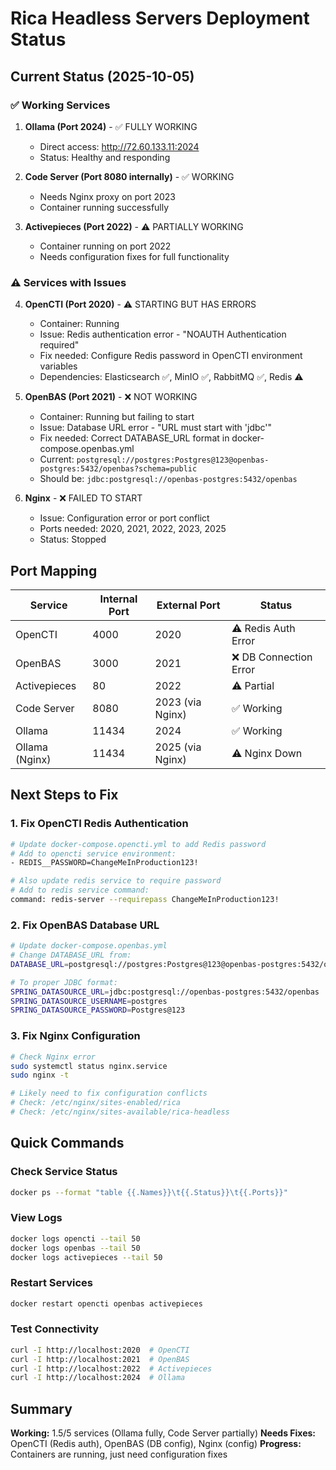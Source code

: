 # Rica Headless Servers Deployment Status

## Current Status (2025-10-05)

### ✅ Working Services

1. **Ollama (Port 2024)** - ✅ FULLY WORKING
   - Direct access: http://72.60.133.11:2024
   - Status: Healthy and responding
   
2. **Code Server (Port 8080 internally)** - ✅ WORKING
   - Needs Nginx proxy on port 2023
   - Container running successfully

3. **Activepieces (Port 2022)** - ⚠️ PARTIALLY WORKING
   - Container running on port 2022
   - Needs configuration fixes for full functionality

### ⚠️ Services with Issues

4. **OpenCTI (Port 2020)** - ⚠️ STARTING BUT HAS ERRORS
   - Container: Running
   - Issue: Redis authentication error - "NOAUTH Authentication required"
   - Fix needed: Configure Redis password in OpenCTI environment variables
   - Dependencies: Elasticsearch ✅, MinIO ✅, RabbitMQ ✅, Redis ⚠️

5. **OpenBAS (Port 2021)** - ❌ NOT WORKING
   - Container: Running but failing to start
   - Issue: Database URL error - "URL must start with 'jdbc'"
   - Fix needed: Correct DATABASE_URL format in docker-compose.openbas.yml
   - Current: `postgresql://postgres:Postgres@123@openbas-postgres:5432/openbas?schema=public`
   - Should be: `jdbc:postgresql://openbas-postgres:5432/openbas`

6. **Nginx** - ❌ FAILED TO START
   - Issue: Configuration error or port conflict
   - Ports needed: 2020, 2021, 2022, 2023, 2025
   - Status: Stopped

## Port Mapping

| Service | Internal Port | External Port | Status |
|---------|--------------|---------------|--------|
| OpenCTI | 4000 | 2020 | ⚠️ Redis Auth Error |
| OpenBAS | 3000 | 2021 | ❌ DB Connection Error |
| Activepieces | 80 | 2022 | ⚠️ Partial |
| Code Server | 8080 | 2023 (via Nginx) | ✅ Working |
| Ollama | 11434 | 2024 | ✅ Working |
| Ollama (Nginx) | 11434 | 2025 (via Nginx) | ⚠️ Nginx Down |

## Next Steps to Fix

### 1. Fix OpenCTI Redis Authentication
```bash
# Update docker-compose.opencti.yml to add Redis password
# Add to opencti service environment:
- REDIS__PASSWORD=ChangeMeInProduction123!

# Also update redis service to require password
# Add to redis service command:
command: redis-server --requirepass ChangeMeInProduction123!
```

### 2. Fix OpenBAS Database URL
```bash
# Update docker-compose.openbas.yml
# Change DATABASE_URL from:
DATABASE_URL=postgresql://postgres:Postgres@123@openbas-postgres:5432/openbas?schema=public

# To proper JDBC format:
SPRING_DATASOURCE_URL=jdbc:postgresql://openbas-postgres:5432/openbas
SPRING_DATASOURCE_USERNAME=postgres
SPRING_DATASOURCE_PASSWORD=Postgres@123
```

### 3. Fix Nginx Configuration
```bash
# Check Nginx error
sudo systemctl status nginx.service
sudo nginx -t

# Likely need to fix configuration conflicts
# Check: /etc/nginx/sites-enabled/rica
# Check: /etc/nginx/sites-available/rica-headless
```

## Quick Commands

### Check Service Status
```bash
docker ps --format "table {{.Names}}\t{{.Status}}\t{{.Ports}}"
```

### View Logs
```bash
docker logs opencti --tail 50
docker logs openbas --tail 50
docker logs activepieces --tail 50
```

### Restart Services
```bash
docker restart opencti openbas activepieces
```

### Test Connectivity
```bash
curl -I http://localhost:2020  # OpenCTI
curl -I http://localhost:2021  # OpenBAS
curl -I http://localhost:2022  # Activepieces
curl -I http://localhost:2024  # Ollama
```

## Summary

**Working:** 1.5/5 services (Ollama fully, Code Server partially)
**Needs Fixes:** OpenCTI (Redis auth), OpenBAS (DB config), Nginx (config)
**Progress:** Containers are running, just need configuration fixes
